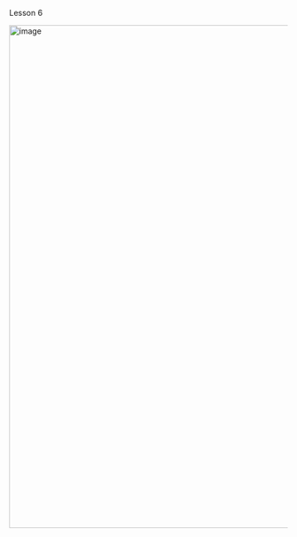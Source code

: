 Lesson 6

<img width="925" height="908" alt="image" src="https://github.com/user-attachments/assets/ec334716-2438-4ca4-ae91-5df2608b777e" />
